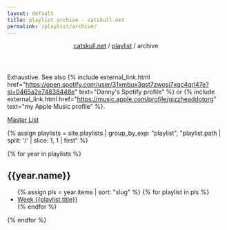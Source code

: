 ```yaml
---
layout: default
title: playlist archive - catskull.net
permalink: /playlist/archive/
---
```

<header>
	<nav>
		<a href="/">catskull.net</a> / <a href="/playlist">playlist</a> / archive
	</nav>
</header>

Exhaustive. See also {% include external_link.html href="https://open.spotify.com/user/31xmbux3qst7zwosj7xgc4qrl47e?si=0465a2e74838448e" text="Danny's Spotify profile" %} or {% include external_link.html href="https://music.apple.com/profile/gizzheaddotorg" text="my Apple Music profile" %}.

[Master List](/playlist/archive/master-list/)

{% assign playlists = site.playlists | group_by_exp: "playlist", "playlist.path | split: '/' | slice: 1, 1 | first" %}

{% for year in playlists %}
<h2>{{year.name}}</h2>
<ul>
	{% assign pls = year.items | sort: "slug" %}
	{% for playlist in pls %}
		<li>
			<a href="{{playlist.url}}">Week {{playlist.title}}</a>
		</li>
	{% endfor %}
</ul>
{% endfor %}
